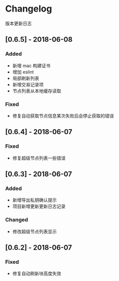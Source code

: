 # Changelog

版本更新日志

## [0.6.5] - 2018-06-08

### Added

- 新增 mac 构建证书
- 增加 eslint
- 局部刷新列表
- 新增交易记录项
- 节点列表从本地缓存读取

### Fixed

- 修复自动获取节点信息某次失败后会停止获取的错误

## [0.6.4] - 2018-06-07

### Fixed

- 修复超级节点列表一些错误

## [0.6.3] - 2018-06-07

### Added

- 新增导出私钥确认提示
- 项目新增更新更新日志记录

### Changed

- 修改超级节点列表显示

## [0.6.2] - 2018-06-07

### Fixed

- 修复自动刷新块高度失效
